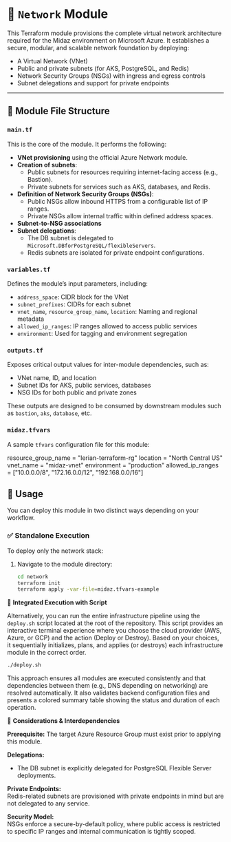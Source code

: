 # 📡 `Network` Module

This Terraform module provisions the complete virtual network architecture required for the Midaz environment on Microsoft Azure. It establishes a secure, modular, and scalable network foundation by deploying:

- A Virtual Network (VNet)
- Public and private subnets (for AKS, PostgreSQL, and Redis)
- Network Security Groups (NSGs) with ingress and egress controls
- Subnet delegations and support for private endpoints

---

## 📁 Module File Structure

### `main.tf`

This is the core of the module. It performs the following:

- **VNet provisioning** using the official Azure Network module.
- **Creation of subnets**:
  - Public subnets for resources requiring internet-facing access (e.g., Bastion).
  - Private subnets for services such as AKS, databases, and Redis.
- **Definition of Network Security Groups (NSGs)**:
  - Public NSGs allow inbound HTTPS from a configurable list of IP ranges.
  - Private NSGs allow internal traffic within defined address spaces.
- **Subnet-to-NSG associations**
- **Subnet delegations**:
  - The DB subnet is delegated to `Microsoft.DBforPostgreSQL/flexibleServers`.
  - Redis subnets are isolated for private endpoint configurations.

### `variables.tf`

Defines the module’s input parameters, including:

- `address_space`: CIDR block for the VNet
- `subnet_prefixes`: CIDRs for each subnet
- `vnet_name`, `resource_group_name`, `location`: Naming and regional metadata
- `allowed_ip_ranges`: IP ranges allowed to access public services
- `environment`: Used for tagging and environment segregation

### `outputs.tf`

Exposes critical output values for inter-module dependencies, such as:

- VNet name, ID, and location
- Subnet IDs for AKS, public services, databases
- NSG IDs for both public and private zones

These outputs are designed to be consumed by downstream modules such as `bastion`, `aks`, `database`, etc.

### `midaz.tfvars`

A sample `tfvars` configuration file for this module:

resource_group_name = "lerian-terraform-rg"
location            = "North Central US"
vnet_name           = "midaz-vnet"
environment         = "production"
allowed_ip_ranges   = ["10.0.0.0/8", "172.16.0.0/12", "192.168.0.0/16"]

## 🚀 Usage

You can deploy this module in two distinct ways depending on your workflow.

### ✅ Standalone Execution

To deploy only the network stack:

1. Navigate to the module directory:
   ```bash
   cd network
   terraform init
   terraform apply -var-file=midaz.tfvars-example

🔁 **Integrated Execution with Script**

Alternatively, you can run the entire infrastructure pipeline using the `deploy.sh` script located at the root of the repository. This script provides an interactive terminal experience where you choose the cloud provider (AWS, Azure, or GCP) and the action (Deploy or Destroy). Based on your choices, it sequentially initializes, plans, and applies (or destroys) each infrastructure module in the correct order.

```bash
./deploy.sh
```

This approach ensures all modules are executed consistently and that dependencies between them (e.g., DNS depending on networking) are resolved automatically. It also validates backend configuration files and presents a colored summary table showing the status and duration of each operation.

🧩 **Considerations & Interdependencies**

**Prerequisite:** The target Azure Resource Group must exist prior to applying this module.

**Delegations:**

- The DB subnet is explicitly delegated for PostgreSQL Flexible Server deployments.

**Private Endpoints:**  
Redis-related subnets are provisioned with private endpoints in mind but are not delegated to any service.

**Security Model:**  
NSGs enforce a secure-by-default policy, where public access is restricted to specific IP ranges and internal communication is tightly scoped.

